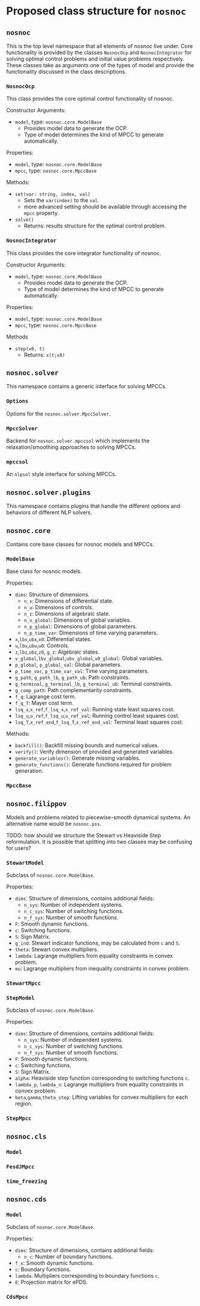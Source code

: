 # Proposed class structure for `nosnoc`

## `nosnoc`
This is the top level namespace that all elements of nosnoc live under.
Core functionality is provided by the classes `NosnocOcp` and `NosnocIntegrator` for solving optimal control problems and initial value problems respectively.
These classes take as arguments one of the types of model and provide the functionality discussed in the class descriptions.

### `NosnocOcp`
This class provides the core optimal control functionality of nosnoc.

Constructor Arguments:
+ `model`, type: `nosnoc.core.ModelBase`
  + Provides model data to generate the OCP.
  + Type of model determines the kind of MPCC to generate automatically.

Properties:
+ `model`, type: `nosnoc.core.ModelBase`
+ `mpcc`, type: `nosnoc.core.MpccBase`

Methods:
+ `set(var: string, index, val)`
  + Sets the `var(index)` to the `val`.
  + more advanced setting should be available through accessing the `mpcc` property.
+ `solve()`
  + Returns: results structure for the optimal control problem.

### `NosnocIntegrator`
This class provides the core integrator functionality of nosnoc.

Constructor Arguments:
+ `model`, type: `nosnoc.core.ModelBase`
  + Provides model data to generate the OCP.
  + Type of model determines the kind of MPCC to generate automatically.
  
Properties:
+ `model`, type: `nosnoc.core.ModelBase`
+ `mpcc`, type: `nosnoc.core.MpccBase`

Methods
+ `step(x0, t)`
  + Returns: `x(t;x0)`

## `nosnoc.solver`
This namespace contains a generic interface for solving MPCCs.

### `Options`
Options for the `nosnoc.solver.MpccSolver`.

### `MpccSolver`
Backend for `nosnoc.solver.mpccsol` which implements the relaxation/smoothing approaches to solving MPCCs.

### `mpccsol`
An `nlpsol` style interface for solving MPCCs.

## `nosnoc.solver.plugins`
This namespace contains plugins that handle the different options and behaviors of different NLP solvers.

## `nosnoc.core`
Contains core base classes for nosnoc models and MPCCs.

### `ModelBase`
Base class for nosnoc models.

Properties:
+ `dims`: Structure of dimensions.
  + `n_x`: Dimensions of differential state.
  + `n_u`: Dimensions of controls.
  + `n_z`: Dimensions of algebraic state.
  + `n_v_global`: Dimensions of global variables.
  + `n_p_global`: Dimensions of global parameters.
  + `n_p_time_var`: Dimensions of time varying parameters.
+ `x`,`lbx`,`ubx`,`x0`: Differential states.
+ `u`,`lbu`,`ubu`,`u0`: Controls.
+ `z`,`lbz`,`ubz`,`z0`, `g_z`: Algebraic states.
+ `v_global`,`lbv_global`,`ubv_global`,`v0_global`: Global variables.
+ `p_global`, `p_global_val`: Global parameters.
+ `p_time_var`, `p_time_var_val`: Time varying parameters.
+ `g_path`, `g_path_lb`, `g_path_ub`: Path constraints.
+ `g_terminal`, `g_terminal_lb`, `g_terminal_ub`: Terminal constraints.
+ `g_comp_path`: Path complementarity constraints.
+ `f_q`: Lagrange cost term. 
+ `f_q_T`: Mayer cost term.
+ `lsq_x`,`x_ref`,`f_lsq_x`,`x_ref_val`: Running state least squares cost.
+ `lsq_u`,`u_ref`,`f_lsq_u`,`u_ref_val`: Running control least squares cost.
+ `lsq_T`,`x_ref_end`,`f_lsq_T`,`x_ref_end_val`: Terminal least squares cost.

Methods:
+ `backfill()`: Backfill missing bounds and numerical values.
+ `verify()`: Verify dimension of provided and generated variables.
+ `generate_variables()`: Generate missing variables.
+ `generate_functions()`: Generate functions required for problem generation.

### `MpccBase`

## `nosnoc.filippov`
Models and problems related to piecewise-smooth dynamical systems.
An alternative name would be `nosnoc.pss`.

TODO: how should we structure the Stewart vs Heaviside Step reformulation.
It is possible that splitting into two classes may be confusing for users?

### `StewartModel`
Subclass of `nosnoc.core.ModelBase`.

Properties:
+ `dims`: Structure of dimensions, contains additional fields:
  + `n_sys`: Number of independent systems.
  + `n_c_sys`: Number of switching functions.
  + `n_f_sys`: Number of smooth functions.
+ `F`: Smooth dynamic functions.
+ `c`: Switching functions.
+ `S`: Sign Matrix.
+ `g_ind`: Stewart indicator functions, may be calculated from `c` and `S`.
+ `theta`: Stewart convex multipliers.
+ `lambda`: Lagrange multipliers from equality constraints in convex problem.
+ `mu`: Lagrange multipliers from inequality constraints in convex problem.

### `StewartMpcc`

### `StepModel`
Subclass of `nosnoc.core.ModelBase`.

Properties:
+ `dims`: Structure of dimensions, contains additional fields:
  + `n_sys`: Number of independent systems.
  + `n_c_sys`: Number of switching functions.
  + `n_f_sys`: Number of smooth functions.
+ `F`: Smooth dynamic functions.
+ `c`: Switching functions.
+ `S`: Sign Matrix.
+ `alpha`: Heaviside step function corresponding to switching functions `c`.
+ `lambda_p`, `lambda_n`: Lagrange multipliers from equality constraints in convex problem.
+ `beta`,`gamma`,`theta_step`: Lifting variables for convex multipliers for each region.

### `StepMpcc`

## `nosnoc.cls`

### `Model`

### `FesdJMpcc`

### `time_freezing`

## `nosnoc.cds`

### `Model`
Subclass of `nosnoc.core.ModelBase`.

Properties:
+ `dims`: Structure of dimensions, contains additional fields:
  + `n_c`: Number of boundary functions.
+ `f_x`: Smooth dynamic functions.
+ `c`: Boundary functions.
+ `lambda`: Multipliers corresponding to boundary functions `c`.
+ `E`: Projection matrix for ePDS.

### `CdsMpcc`
